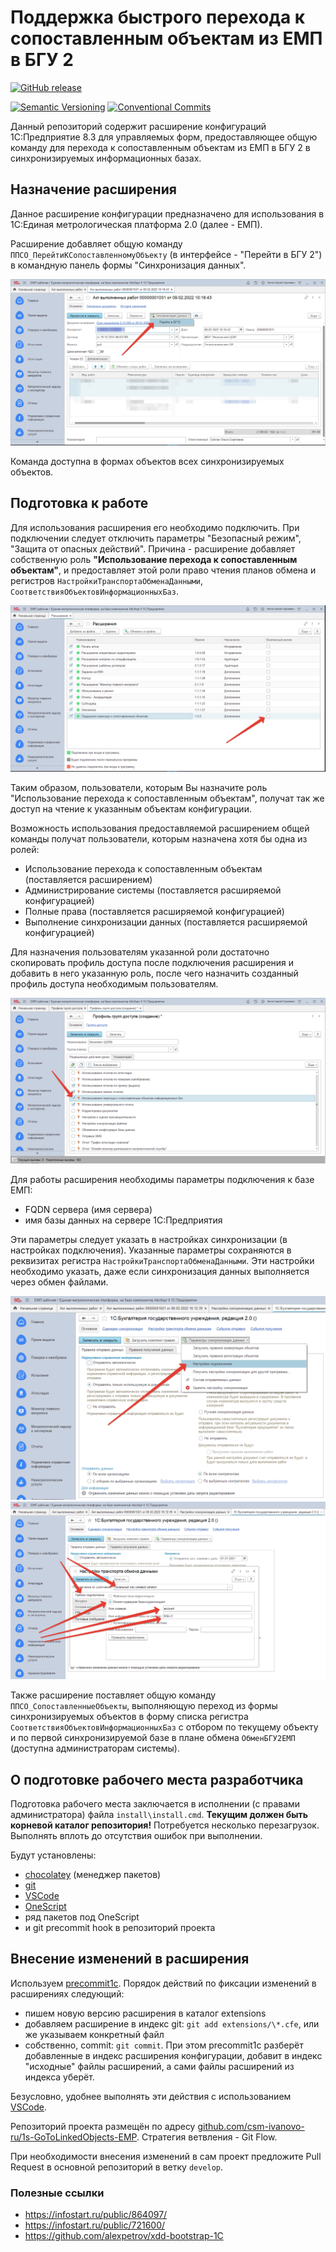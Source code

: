 # Поддержка быстрого перехода к сопоставленным объектам из ЕМП в БГУ 2

[![GitHub release](https://img.shields.io/github/v/release/csm-ivanovo-ru/1s-GoToLinkedObjects-EMP.svg?sort=semver&logo=github)](https://github.com/csm-ivanovo-ru/1s-GoToLinkedObjects-EMP/releases)

[![Semantic Versioning](https://img.shields.io/static/v1?label=Semantic%20Versioning&message=v2.0.0&color=green&logo=semver)](https://semver.org/lang/ru/spec/v2.0.0.html)
[![Conventional Commits](https://img.shields.io/badge/Conventional%20Commits-v1.0.0-yellow.svg?logo=git)](https://conventionalcommits.org)

Данный репозиторий содержит расширение конфигураций 1С:Предприятие 8.3
для управляемых форм, предоставляющее общую команду для перехода
к сопоставленным объектам из ЕМП в БГУ 2 в синхронизируемых информационных базах.

## Назначение расширения

Данное расширение конфигурации предназначено для использования в
1С:Единая метрологическая платформа 2.0 (далее - ЕМП).

Расширение добавляет общую команду `ППСО_ПерейтиКСопоставленномуОбъекту`
(в интерфейсе - "Перейти в БГУ 2") в командную панель формы "Синхронизация данных".

![Команда перехода к сопоставленному объекту](/assets/images/goto-linked-object-command.png)

Команда доступна в формах объектов всех синхронизируемых объектов.

## Подготовка к работе

Для использования расширения его необходимо подключить.
При подключении следует отключить параметры "Безопасный режим",
"Защита от опасных действий". Причина - расширение добавляет
собственную роль **"Использование перехода к сопоставленным объектам"**,
и предоставляет этой роли право чтения планов обмена и
регистров `НастройкиТранспортаОбменаДанными`,
`СоответствияОбъектовИнформационныхБаз`.

![Подключение расширения](/assets/images/extension-settings.png
"Подключение расширения")

Таким образом, пользователи, которым Вы назначите роль
"Использование перехода к сопоставленным объектам", получат
так же доступ на чтение к указанным объектам конфигурации.

Возможность использования предоставляемой расширением общей команды
получат пользователи, которым назначена хотя бы одна из ролей:

- Использование перехода к сопоставленным объектам
  (поставляется расширением)
- Администрирование системы
  (поставляется расширяемой конфигурацией)
- Полные права
  (поставляется расширяемой конфигурацией)
- Выполнение синхронизации данных
  (поставляется расширяемой конфигурацией)

Для назначения пользователям указанной роли достаточно
скопировать профиль доступа после подключения расширения
и добавить в него указанную роль, после чего назначить
созданный профиль доступа необходимым пользователям.

![Создание профиля доступа](/assets/images/access-rights.png)

Для работы расширения необходимы параметры подключения к базе ЕМП:

- FQDN сервера (имя сервера)
- имя базы данных на сервере 1С:Предприятия

Эти параметры следует указать в настройках синхронизации (в настройках подключения).
Указанные параметры сохраняются в реквизитах регистра
`НастройкиТранспортаОбменаДанными`.
Эти настройки необходимо указать, даже если синхронизация данных
выполняется через обмен файлами.

![Вызов формы параметров подключения к базе](/assets/images/connection-settings-command.png)
![Параметры подключения к базе](/assets/images/connection-settings.png)

Также расширение поставляет общую команду `ППСО_СопоставленныеОбъекты`,
выполняющую переход из формы синхронизируемых объектов
в форму списка регистра `СоответствияОбъектовИнформационныхБаз`
с отбором по текущему объекту и по первой синхронизируемой базе
в плане обмена `ОбменБГУ2ЕМП` (доступна администраторам системы).

## О подготовке рабочего места разработчика

Подготовка рабочего места заключается в исполнении (с правами администратора)
файла `install\install.cmd`.
**Текущим должен быть корневой каталог репозитория!**
Потребуется несколько перезагрузок.
Выполнять вплоть до отсутствия ошибок при выполнении.

Будут установлены:

- [chocolatey][] (менеджер пакетов)
- [git][]
- [VSCode][]
- [OneScript][]
- ряд пакетов под OneScript
- и git precommit hook в репозиторий проекта

## Внесение изменений в расширения

Используем [precommit1c][].
Порядок действий по фиксации изменений в расширениях следующий:

- пишем новую версию расширения в каталог extensions
- добавляем расширение в индекс git: `git add extensions/\*.cfe`,
  или же указываем конкретный файл
- собственно, commit: `git commit`.
  При этом precommit1c разберёт добавленные в индекс расширения конфигурации,
  добавит в индекс "исходные" файлы расширений, а сами файлы расширений из индекса
  уберёт.

Безусловно, удобнее выполнять эти действия с использованием [VSCode][].

Репозиторий проекта размещён по адресу
[github.com/csm-ivanovo-ru/1s-GoToLinkedObjects-EMP](https://github.com/csm-ivanovo-ru/1s-GoToLinkedObjects-EMP).
Стратегия ветвления - Git Flow.

При необходимости внесения изменений в сам проект предложите Pull Request в основной
репозиторий в ветку `develop`.

### Полезные ссылки

- https://infostart.ru/public/864097/
- https://infostart.ru/public/721600/
- https://github.com/alexpetrov/xdd-bootstrap-1C

[chocolatey]: https://chocolatey.org
[Git]: https://github.com/git-guides/install-git#install-git-on-windows "Install Git on Windows"
[VSCode]: https://code.visualstudio.com "Visual Studio Code"
[OneScript]: http://oscript.io
[precommit1c]: https://github.com/xDrivenDevelopment/precommit1c
